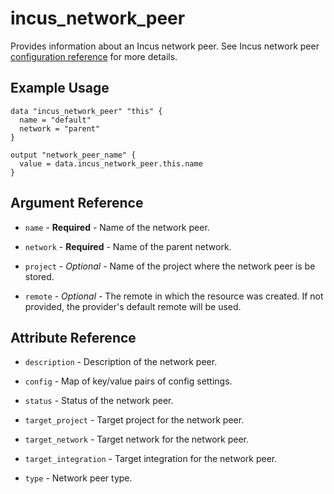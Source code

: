 # incus_network_peer

Provides information about an Incus network peer.
See Incus network peer [configuration reference](https://linuxcontainers.org/incus/docs/main/howto/network_peers/https://linuxcontainers.org/incus/docs/main/howto/network_ovn_peers/) for more details.

## Example Usage

```hcl
data "incus_network_peer" "this" {
  name = "default"
  network = "parent"
}

output "network_peer_name" {
  value = data.incus_network_peer.this.name
}
```

## Argument Reference

* `name` - **Required** - Name of the network peer.

* `network` - **Required** - Name of the parent network.

* `project` - *Optional* - Name of the project where the network peer is be stored.

* `remote` - *Optional* - The remote in which the resource was created. If
  not provided, the provider's default remote will be used.

## Attribute Reference

* `description` - Description of the network peer.

* `config` - Map of key/value pairs of config settings.

* `status` - Status of the network peer.

* `target_project` - Target project for the network peer.

* `target_network` - Target network for the network peer.

* `target_integration` - Target integration for the network peer.

* `type` - Network peer type.
